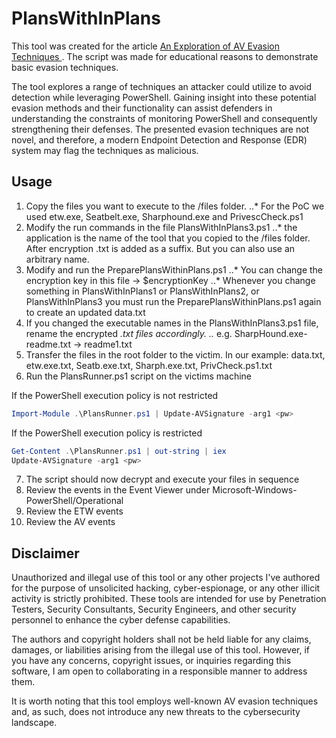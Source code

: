 # PlansWithInPlans
This tool was created for the article [An Exploration of AV Evasion Techniques ](https://www.scip.ch/en/?labs.20230413). The script was made for educational reasons to demonstrate basic evasion techniques.

The tool explores a range of techniques an attacker could utilize to avoid detection while leveraging PowerShell. Gaining insight into these potential evasion methods and their functionality can assist defenders in understanding the constraints of monitoring PowerShell and consequently strengthening their defenses. The presented evasion techniques are not novel, and therefore, a modern Endpoint Detection and Response (EDR) system may flag the techniques as malicious.

## Usage
1. Copy the files you want to execute to the /files folder. 
..* For the PoC we used etw.exe, Seatbelt.exe, Sharphound.exe and PrivescCheck.ps1
2. Modify the run commands in the file PlansWithInPlans3.ps1
..* the application is the name of the tool that you copied to the /files folder. After encryption .txt is added as a suffix. But you can also use an arbitrary name.
3. Modify and run the PreparePlansWithinPlans.ps1
..* You can change the encryption key in this file -> $encryptionKey
..* Whenever you change something in PlansWithInPlans1 or PlansWithInPlans2, or PlansWithInPlans3 you must run the PreparePlansWithinPlans.ps1 again to create an updated data.txt
4. If you changed the executable names in the PlansWithInPlans3.ps1 file, rename the encrypted *.txt files accordingly.
..* e.g. SharpHound.exe-readme.txt -> readme1.txt
5. Transfer the files in the root folder to the victim. In our example: data.txt, etw.exe.txt, Seatb.exe.txt, Sharph.exe.txt, PrivCheck.ps1.txt
6. Run the PlansRunner.ps1 script on the victims machine

If the PowerShell execution policy is not restricted 
```Powershell
Import-Module .\PlansRunner.ps1 | Update-AVSignature -arg1 <pw>
```

If the PowerShell execution policy is restricted
```Powershell
Get-Content .\PlansRunner.ps1 | out-string | iex
Update-AVSignature -arg1 <pw>
```
7. The script should now decrypt and execute your files in sequence
8. Review the events in the Event Viewer under Microsoft-Windows-PowerShell/Operational
9. Review the ETW events
10. Review the AV events

## Disclaimer
Unauthorized and illegal use of this tool or any other projects I've authored for the purpose of unsolicited hacking, cyber-espionage, or any other illicit activity is strictly prohibited. These tools are intended for use by Penetration Testers, Security Consultants, Security Engineers, and other security personnel to enhance the cyber defense capabilities.

The authors and copyright holders shall not be held liable for any claims, damages, or liabilities arising from the illegal use of this tool. However, if you have any concerns, copyright issues, or inquiries regarding this software, I am open to collaborating in a responsible manner to address them.

It is worth noting that this tool employs well-known AV evasion techniques and, as such, does not introduce any new threats to the cybersecurity landscape.
